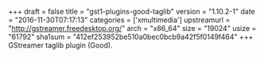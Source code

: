+++
draft = false
title = "gst1-plugins-good-taglib"
version = "1.10.2-1"
date = "2016-11-30T07:17:13"
categories = ['xmultimedia']
upstreamurl = "http://gstreamer.freedesktop.org/"
arch = "x86_64"
size = "19024"
usize = "61792"
sha1sum = "412ef253952be510a0bec0bcb9a42f5f0149f464"
+++
GStreamer taglib plugin (Good).
